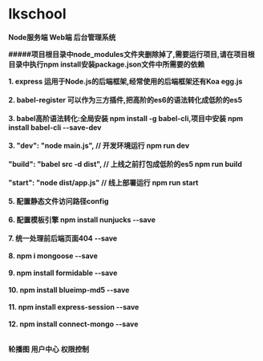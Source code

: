 # lkschool
<strong>Node服务端   Web端  后台管理系统</strong>


<strong>#####项目根目录中node_modules文件夹删除掉了,需要运行项目,请在项目根目录中执行npm install安装package.json文件中所需要的依赖</strong>

<strong>1. express 运用于Node.js的后端框架,经常使用的后端框架还有Koa egg.js<br><br></strong>
<strong>2. babel-register 可以作为三方插件,把高阶的es6的语法转化成低阶的es5<br><br></strong>
<strong>3. babel高阶语法转化:全局安装 npm install -g babel-cli,项目中安装 npm install babel-cli --save-dev<br><br></strong>
<strong>3. "dev": "node main.js", // 开发环境运行 npm run dev<br><br></strong>
   <strong>"build": "babel src -d dist", // 上线之前打包成低阶的es5 npm run build<br><br></strong>
   <strong>"start": "node dist/app.js" // 线上部署运行 npm run start<br><br></strong>
<strong>5. 配置静态文件访问路径config<br><br></strong>
<strong>6. 配置模板引擎 npm install nunjucks --save<br><br></strong>
<strong>7. 统一处理前后端页面404 --save<br><br></strong>
<strong>8. npm i mongoose --save<br><br></strong>
<strong>9. npm install formidable --save<br><br></strong>
<strong>10. npm install blueimp-md5 --save<br><br></strong>
<strong>11. npm install express-session --save<br><br></strong>
<strong>12. npm install connect-mongo --save<br><br></strong>


<strong>轮播图  用户中心  权限控制<br><br></strong>

